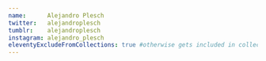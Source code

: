 ```yaml
---
name:      Alejandro Plesch
twitter:   alejandroplesch
tumblr:    alejandroplesch
instagram: alejandro_plesch
eleventyExcludeFromCollections: true #otherwise gets included in collection.all
---
```

